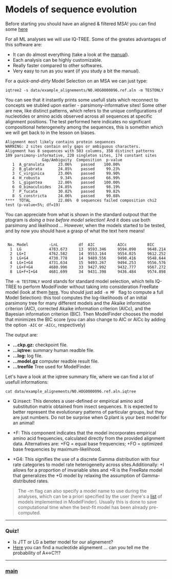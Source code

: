 # Models of sequence evolution

Before starting you should have an aligned & filtered MSA! you can find some [here](https://github.com/for-giobbe/MP25/tree/main/data/example_alignements)

For all ML analyses we will use IQ-TREE. Some of the greates advantages of this software are:

 * It can do almost everything (take a look at the [manual](http://www.iqtree.org/doc/)).
 * Each analysis can be highly customizable.
 * Really faster compared to other softwares.
 * Very easy to run as you want (if you study a bit the manual).

For a *quick-and-dirty* Model Selection on an MSA we can just type:

```
iqtree2 -s data/example_alignements/N0.HOG0000096.ref.aln -m TESTONLY
```
You can see that it instantly prints some usefull stats which reconnect to concepts we stubled upon earlier - parsimony-informative sites! Some other are new, like distinct patterns, which refers to the unique configurations of nucleotides or amino acids observed across all sequences at specific alignment positions. The test performed here indicates no significant compositional heterogeneity among the sequences, this is somethin which we will get back to in the lesson on biases.

```
Alignment most likely contains protein sequences
WARNING: 2 sites contain only gaps or ambiguous characters.
Alignment has 8 sequences with 503 columns, 358 distinct patterns
109 parsimony-informative, 220 singleton sites, 174 constant sites
                Gap/Ambiguity  Composition  p-value
   1  A_granulata      23.06%    passed    100.00%
   2  B_glabrata       24.85%    passed     99.23%
   3  C_virginica      23.06%    passed     99.90%
   4  H_robusta         9.34%    passed     66.99%
   5  L_gigantea       22.86%    passed    100.00%
   6  O_bimaculoides   24.85%    passed     98.19%
   7  P_fucata         30.82%    passed     99.82%
   8  S_constricta     24.06%    passed     99.88%
****  TOTAL            22.86%  0 sequences failed composition chi2 test (p-value<5%; df=19)
```

You can appreciate from what is shown in the standard outpout that the ptogram is *doing a tree before model selection*! And it does use both parsimony and likelihood ... However, when the models started to be tested, and by now you should have a grasp of what the text here means!

```

 No. Model         -LnL         df  AIC          AICc         BIC
  1  LG            4783.673     13  9593.346     9594.090     9648.214
  2  LG+I          4762.582     14  9553.164     9554.025     9612.252
  3  LG+G4         4730.778     14  9489.556     9490.416     9548.644
  4  LG+I+G4       4731.634     15  9493.267     9494.253     9556.576
  7  LG+F+G4       4680.996     33  9427.992     9432.777     9567.272
  8  LG+F+I+G4     4681.699     34  9431.398     9436.484     9574.898
```

The ```-m TESTONLY``` word stands for  standard model selection, which tells IQ-TREE to perform ModelFinder without taking into consideration FreeRate model (look at them [here](https://www.nature.com/articles/nmeth.4285). You should just add ```-m MF ``` flag to compute a full Model Selection): this tool computes the log-likelihoods of an initial parsimony tree for many different models and the Akaike information criterion (AIC), corrected Akaike information criterion (AICc), and the Bayesian information criterion (BIC). Then ModelFinder chooses the model that minimizes the BIC score (you can also change to AIC or AICc by adding the option ```-AIC``` or ```-AICc```, respectively)

The output are:

 * **...ckp.gz:** checkpoint file.
 * **...iqtree:** summary human readble file.
 * **...log:** log file.
 * **...model.gz** computer readble result file.
 * **...treefile** Tree used for ModelFinder.

Let's have a look at the iqtree summary file, where we can find a lot of usefull informations:

```
cat data/example_alignements/N0.HOG0000096.ref.aln.iqtree
```


- Q.insect: This denotes a user-defined or empirical amino acid substitution matrix obtained  from insect sequences. It is expected to better represent the evolutionary patterns of particular groups, but  they are just numbers. Do not be surprise when Q.plant is your best model for an animal!

- +F: This component indicates that the model incorporates empirical amino acid frequencies, calculated directly from the provided alignment data. Alternatives are: +FQ	= equal base frequencies; +FO	= optimized base frequencies by maximum-likelihood.

- +G4: This signifies the use of a discrete Gamma distribution with four rate categories to model rate heterogeneity across sites.Additionally: +I	allows for a proportion of invariable sites and +R is the FreeRate model that generalizes the +G model by relaxing the assumption of Gamma-distributed rates.


>The -m flag can also specify a model name to use during the analyses, which can be a priori specified by the user (here's a [list](http://www.iqtree.org/doc/Substitution-Models) of models implemented in ModelFinder). Usually this is done to save computational time when the best-fit model has been already pre-computed.


---


### Quiz! 

- Is JTT or LG a better model for our alignement?
- [Here](https://github.com/for-giobbe/MP25/blob/main/data/example_alignements/Rhabdomeric1.nt.aln) you can find a nucleotide alignement ... can you tell me the probability of A↔C?!?

---

### [main](https://github.com/for-giobbe/MP25/tree/main)